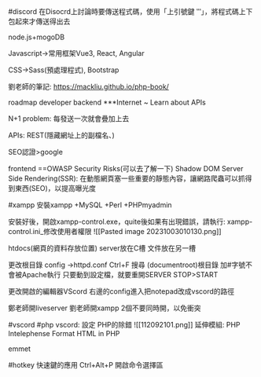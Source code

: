 #discord
在Disocrd上討論時要傳送程式碼，使用「上引號鍵 ‵‵‵」，將程式碼上下包起來才傳送得出去

node.js+mogoDB

Javascript->常用框架Vue3, React, Angular

CSS->Sass(預處理程式), Bootstrap

劉老師的筆記: 
https://mackliu.github.io/php-book/

roadmap developer
backend
***Internet ~ Learn about APIs

N+1 problem: 每發送一次就會疊加上去

APIs: REST(隱藏網址上的副檔名、)

SEO認證>google

frontend
==OWASP Security Risks(可以去了解一下)
Shadow DOM
Server Side Rendering(SSR): 在動態網頁塞一些重要的靜態內容，讓網路爬蟲可以抓得到東西(SEO)，以提高曝光度


#xampp
安裝xampp
+MySQL
+Perl
+PHPmyadmin

安裝好後，開啟xampp-control.exe，quite後如果有出現錯誤，請執行:
xampp-control.ini_修改使用者權限
![[Pasted image 20231003010130.png]]

htdocs(網頁的資料存放位置)
server放在C槽
文件放在另一槽

更改根目錄
config ->httpd.conf
Ctrl+F 搜尋 (documentroot)根目錄
加#字號不會被Apache執行
只要動到設定檔，就要重開SERVER STOP>START

更改開啟的編輯器VScord
右邊的config進入把notepad改成vscord的路徑

鄭老師開liveserver
劉老師開xampp
2個不要同時開，以免衝突

#vscord #php
vscord: 
設定
PHP的除錯
![[112092101.png]]
延伸模組: PHP Intelephense
Format HTML in PHP

emmet

#hotkey
快速鍵的應用
Ctrl+Alt+P 開啟命令選擇區

